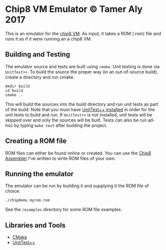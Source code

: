 # Chip8 VM Emulator &copy; Tamer Aly 2017

This is an emulator for the [chip8 VM](https://en.wikipedia.org/wiki/CHIP-8#Virtual_machine_description). As input, it takes a ROM (.rom) file and runs it as if it were running an a chip8 VM. 

## Building and Testing
The emulator source and tests are built using `cmake`. Unit testing is done via `UnitTest++`. To build the source the proper 
way (in an out-of-source build), create a directory and run cmake.

```
mkdir build
cd build
cmake ..
```
This will build the sources into the build directory and run unit tests as part of the build. 
Note that you must have [UnitTest++ installed](https://github.com/unittest-cpp/unittest-cpp/wiki/Building-Using-CMake) in order for the unit tests to build and run. 
If `UnitTest++` is not installed, unit tests will be skipped over and only the sources will be built.
Tests can also be run ad-hoc by typing `make test` after building the project.

## Creating a ROM file
ROM files can either be found online or created. You can use the [Chip8
Assembler](https://github.com/ta5578/chip8asm) I've written to write ROM files of your own.

## Running the emulator
The emulator can be run by building it and supplying it the ROM file of choice:

```
./chip8emu myrom.rom
```

See the `/examples` directory for some ROM file examples.

## Libraries and Tools
* [CMake](https://cmake.org/)
* [UnitTest++](https://github.com/unittest-cpp/unittest-cpp/wiki/Home)
